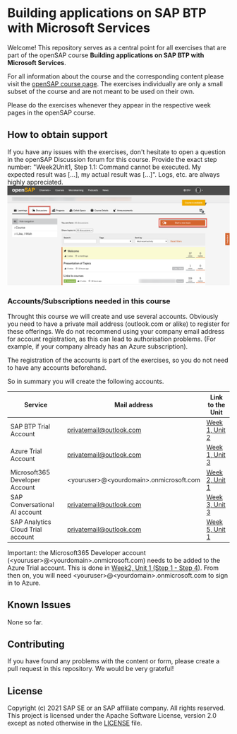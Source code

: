# Building applications on SAP BTP with Microsoft Services

Welcome! This repository serves as a central point for all exercises that are part of the openSAP course **Building applications on SAP BTP with Microsoft Services**. 

For all information about the course and the corresponding content please visit the [openSAP course page](https://open.sap.com/courses/btpma1). The exercises individually are only a small subset of the course and are not meant to be used on their own.  

Please do the exercises whenever they appear in the respective week pages in the openSAP course. 

## How to obtain support
 If you have any issues with the exercises, don't hesitate to open a question in the openSAP Discussion forum for this course. Provide the exact step number: "Week2Unit1, Step 1.1: Command cannot be executed. My expected result was [...], my actual result was [...]". Logs, etc. are always highly appreciated. 
 ![OpenSAP Discussion](./images/opensap-forum.png)

### Accounts/Subscriptions needed in this course 

Throught this course we will create and use several accounts. Obviously you need to have a private mail address (outlook.com or alike) to register for these offerings. We do not recommend using your company email address for account registration, as this can lead to authorisation problems. (For example, if your company already has an Azure subscription).

The registration of the accounts is part of the exercises, so you do not need to have any accounts beforehand.

So in summary you will create the following accounts. 


| Service                           | Mail address                              | Link to the Unit                                                                         |
| --------------------------------- | ----------------------------------------- | ---------------------------------------------------------------------------------------- |
| SAP BTP Trial Account             | privatemail@outlook.com                   | [Week 1, Unit 2](https://github.com/SAP-samples/btp-azure-opensap/tree/main/Week1/Unit2) |
| Azure Trial Account               | privatemail@outlook.com                   | [Week 1, Unit 3](https://github.com/SAP-samples/btp-azure-opensap/tree/main/Week1/Unit3) |
| Microsoft365 Developer Account    | \<youruser>@\<yourdomain>.onmicrosoft.com | [Week 2, Unit 1](https://github.com/SAP-samples/btp-azure-opensap/tree/main/Week2/Unit1) |
| SAP Conversational AI account     | privatemail@outlook.com                   | [Week 3, Unit 3](https://github.com/SAP-samples/btp-azure-opensap/tree/main/Week3/Unit3) |
| SAP Analytics Cloud Trial account | privatemail@outlook.com                   | [Week 5, Unit 1](https://github.com/SAP-samples/btp-azure-opensap/tree/main/Week5/Unit1) |

Important: the Microsoft365 Developer account (\<youruser>@\<yourdomain>.onmicrosoft.com) needs to be added to the Azure Trial account. This is done in [Week2, Unit 1 (Step 1 - Step 4)]((https://github.com/SAP-samples/btp-azure-opensap/tree/main/Week2/Unit1)). From then on, you will need \<youruser>@\<yourdomain>.onmicrosoft.com to sign in to Azure.

## Known Issues

None so far.

## Contributing

If you have found any problems with the content or form, please create a pull request in this repository. We would be very grateful! 
## License
Copyright (c) 2021 SAP SE or an SAP affiliate company. All rights reserved. This project is licensed under the Apache Software License, version 2.0 except as noted otherwise in the [LICENSE](LICENSES/Apache-2.0.txt) file.
